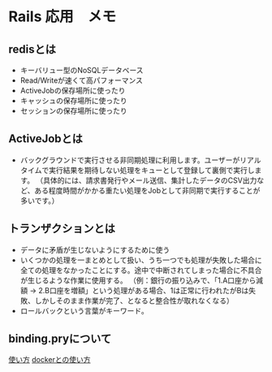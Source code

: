 # Rails 応用　メモ

## redisとは

* キーバリュー型のNoSQLデータベース
* Read/Writeが速くて高パフォーマンス
* ActiveJobの保存場所に使ったり
* キャッシュの保存場所に使ったり
* セッションの保存場所に使ったり

## ActiveJobとは

* バックグラウンドで実行させる非同期処理に利用します。ユーザーがリアルタイムで実行結果を期待しない処理をキューとして登録して裏側で実行します。
 （具体的には、請求書発行やメール送信、集計したデータのCSV出力など、ある程度時間がかかる重たい処理をJobとして非同期で実行することが多いです。）

## トランザクションとは
* データに矛盾が生じないようにするために使う
* いくつかの処理を一まとめとして扱い、うち一つでも処理が失敗した場合に全ての処理をなかったことにする。途中で中断されてしまった場合に不具合が生じるような作業に使用する。
 （例：銀行の振り込みで、「1.A口座から減額 → 2.B口座を増額」という処理がある場合、1は正常に行われたがBは失敗、しかしそのまま作業が完了、となると整合性が取れなくなる）
* ロールバックという言葉がキーワード。

## binding.pryについて
[使い方](https://ichigick.com/rails-pry-byebug/)
[dockerとの使い方](https://zenn.dev/naoki0722/articles/f84f9195348a23)
